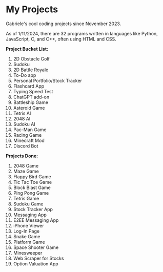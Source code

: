 # My Projects
Gabriele's cool coding projects since November 2023. 


As of 1/11/2024, there are 32 programs written in languages like Python, JavaScript, C, and C++, often using HTML and CSS.


**Project Bucket List:**

1. 2D Obstacle Golf
2. Sudoku
3. 2D Battle Royale
4. To-Do app
5. Personal Portfolio/Stock Tracker
6. Flashcard App
7. Typing Speed Test
8. ChatGPT add-on
9. Battleship Game
10. Asteroid Game
11. Tetris AI
12. 2048 AI
13. Sudoku AI
14. Pac-Man Game
15. Racing Game
16. Minecraft Mod
17. Discord Bot



**Projects Done:**

1. 2048 Game
2. Maze Game
3. Flappy Bird Game
4. Tic Tac Toe Game
5. Block Blast Game
6. Ping Pong Game
7. Tetris Game
8. Sudoku Game
9. Stock Tracker App
10. Messaging App
11. E2EE Messaging App
12. iPhone Viewer
13. Log-In Page
14. Snake Game
15. Platform Game
16. Space Shooter Game
17. Minesweeper
18. Web Scraper for Stocks
19. Option Valuation App

